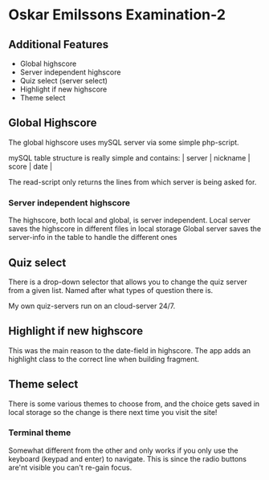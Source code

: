 # Oskar Emilssons Examination-2

## Additional Features
* Global highscore
* Server independent highscore
* Quiz select (server select)
* Highlight if new highscore 
* Theme select

## Global Highscore
The global highscore uses mySQL server via some simple php-script. 

mySQL table structure is really simple and contains:
| server | nickname | score | date |

The read-script only returns the lines from which server is being asked for. 

### Server independent highscore
The highscore, both local and global, is server independent.
Local server saves the highscore in different files in local storage
Global server saves the server-info in the table to handle the different ones

## Quiz select
There is a drop-down selector that allows you to change the quiz server from a given list. Named after what types of question there is.

My own quiz-servers run on an cloud-server 24/7.

## Highlight if new highscore
This was the main reason to the date-field in highscore. The app adds an highlight class to the correct line when building fragment.

## Theme select
There is some various themes to choose from, and the choice gets saved in local storage so the change is there next time you visit the site!

### Terminal theme
Somewhat different from the other and only works if you only use the keyboard (keypad and enter) to navigate.
This is since the radio buttons are'nt visible you can't re-gain focus.